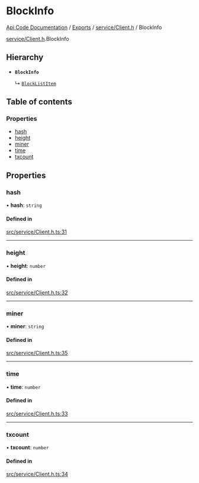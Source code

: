# BlockInfo
 
[Api Code Documentation](../README.md) / [Exports](../modules.md) / [service/Client.h](../modules/service_Client_h.md) / BlockInfo

[service/Client.h](../modules/service_Client_h.md).BlockInfo

## Hierarchy

- **`BlockInfo`**

  ↳ [`BlockListItem`](service_Client_h.BlockListItem.md)

## Table of contents

### Properties

- [hash](service_Client_h.BlockInfo.md#hash)
- [height](service_Client_h.BlockInfo.md#height)
- [miner](service_Client_h.BlockInfo.md#miner)
- [time](service_Client_h.BlockInfo.md#time)
- [txcount](service_Client_h.BlockInfo.md#txcount)

## Properties

### hash

• **hash**: `string`

#### Defined in

[src/service/Client.h.ts:31](https://github.com/openkfw/TruBudget/blob/4d7fd4be/api/src/service/Client.h.ts#L31)

___

### height

• **height**: `number`

#### Defined in

[src/service/Client.h.ts:32](https://github.com/openkfw/TruBudget/blob/4d7fd4be/api/src/service/Client.h.ts#L32)

___

### miner

• **miner**: `string`

#### Defined in

[src/service/Client.h.ts:35](https://github.com/openkfw/TruBudget/blob/4d7fd4be/api/src/service/Client.h.ts#L35)

___

### time

• **time**: `number`

#### Defined in

[src/service/Client.h.ts:33](https://github.com/openkfw/TruBudget/blob/4d7fd4be/api/src/service/Client.h.ts#L33)

___

### txcount

• **txcount**: `number`

#### Defined in

[src/service/Client.h.ts:34](https://github.com/openkfw/TruBudget/blob/4d7fd4be/api/src/service/Client.h.ts#L34)
